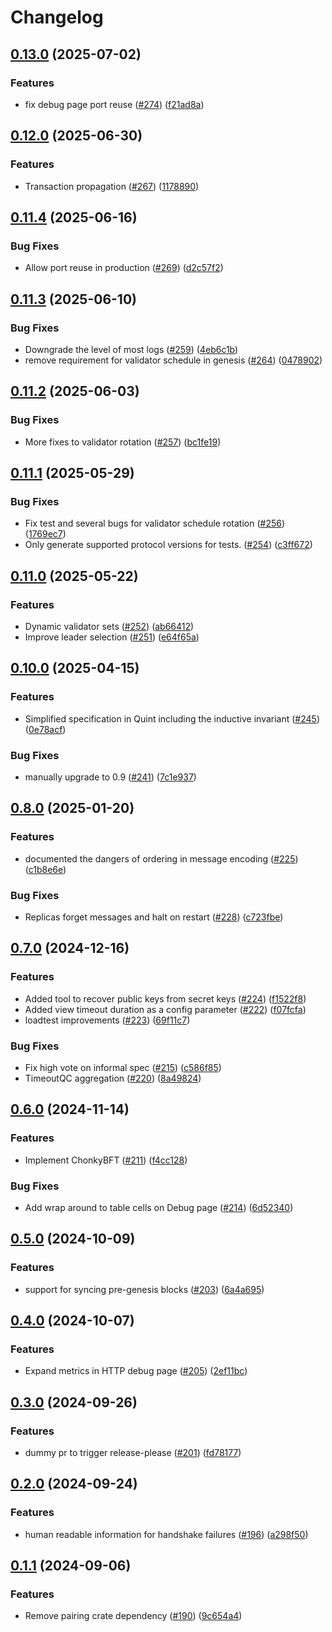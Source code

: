 # Changelog

## [0.13.0](https://github.com/matter-labs/era-consensus/compare/v0.12.0...v0.13.0) (2025-07-02)


### Features

* fix debug page port reuse ([#274](https://github.com/matter-labs/era-consensus/issues/274)) ([f21ad8a](https://github.com/matter-labs/era-consensus/commit/f21ad8a4a34a9ea63b610511363d3b00e0fe6c51))

## [0.12.0](https://github.com/matter-labs/era-consensus/compare/v0.11.4...v0.12.0) (2025-06-30)


### Features

* Transaction propagation ([#267](https://github.com/matter-labs/era-consensus/issues/267)) ([1178890](https://github.com/matter-labs/era-consensus/commit/117889039a8d2245f9beb472391019c90d93f239))

## [0.11.4](https://github.com/matter-labs/era-consensus/compare/v0.11.3...v0.11.4) (2025-06-16)


### Bug Fixes

* Allow port reuse in production ([#269](https://github.com/matter-labs/era-consensus/issues/269)) ([d2c57f2](https://github.com/matter-labs/era-consensus/commit/d2c57f288a41a5f3e6e2348de5e94f44e39c11cb))

## [0.11.3](https://github.com/matter-labs/era-consensus/compare/v0.11.2...v0.11.3) (2025-06-10)


### Bug Fixes

* Downgrade the level of most logs ([#259](https://github.com/matter-labs/era-consensus/issues/259)) ([4eb6c1b](https://github.com/matter-labs/era-consensus/commit/4eb6c1b9a4ff8d0dcfa6d21afbee14e969623a16))
* remove requirement for validator schedule in genesis ([#264](https://github.com/matter-labs/era-consensus/issues/264)) ([0478902](https://github.com/matter-labs/era-consensus/commit/0478902be58802f9dd9e5b3803316f2540fc2819))

## [0.11.2](https://github.com/matter-labs/era-consensus/compare/v0.11.1...v0.11.2) (2025-06-03)


### Bug Fixes

* More fixes to validator rotation ([#257](https://github.com/matter-labs/era-consensus/issues/257)) ([bc1fe19](https://github.com/matter-labs/era-consensus/commit/bc1fe195c7472bc407319da9d72f080fc33e3d9e))

## [0.11.1](https://github.com/matter-labs/era-consensus/compare/v0.11.0...v0.11.1) (2025-05-29)


### Bug Fixes

* Fix test and several bugs for validator schedule rotation ([#256](https://github.com/matter-labs/era-consensus/issues/256)) ([1769ec7](https://github.com/matter-labs/era-consensus/commit/1769ec71c5171c68a95261b54129edd76e6885f3))
* Only generate supported protocol versions for tests. ([#254](https://github.com/matter-labs/era-consensus/issues/254)) ([c3ff672](https://github.com/matter-labs/era-consensus/commit/c3ff6729c8eec6adc2aefcf335b2bd8e1fb4c359))

## [0.11.0](https://github.com/matter-labs/era-consensus/compare/v0.10.0...v0.11.0) (2025-05-22)


### Features

* Dynamic validator sets ([#252](https://github.com/matter-labs/era-consensus/issues/252)) ([ab66412](https://github.com/matter-labs/era-consensus/commit/ab66412360b45292c3fa9821dcd3c2523d696a57))
* Improve leader selection ([#251](https://github.com/matter-labs/era-consensus/issues/251)) ([e64f65a](https://github.com/matter-labs/era-consensus/commit/e64f65a53184efda52fcb181b703e2a9878411bf))

## [0.10.0](https://github.com/matter-labs/era-consensus/compare/v0.9.0...v0.10.0) (2025-04-15)


### Features

* Simplified specification in Quint including the inductive invariant ([#245](https://github.com/matter-labs/era-consensus/issues/245)) ([0e78acf](https://github.com/matter-labs/era-consensus/commit/0e78acfb7054776f244ba2de9b26f2c6c41fad01))


### Bug Fixes

* manually upgrade to 0.9 ([#241](https://github.com/matter-labs/era-consensus/issues/241)) ([7c1e937](https://github.com/matter-labs/era-consensus/commit/7c1e937b1958726ba120c94973308d6ad0795ebe))

## [0.8.0](https://github.com/matter-labs/era-consensus/compare/v0.7.0...v0.8.0) (2025-01-20)


### Features

* documented the dangers of ordering in message encoding ([#225](https://github.com/matter-labs/era-consensus/issues/225)) ([c1b8e6e](https://github.com/matter-labs/era-consensus/commit/c1b8e6e021c5b958b047ac1478a337a6efe9e8cd))


### Bug Fixes

* Replicas forget messages and halt on restart ([#228](https://github.com/matter-labs/era-consensus/issues/228)) ([c723fbe](https://github.com/matter-labs/era-consensus/commit/c723fbe2453a52bab8fba9c202a404e5fc4fb532))

## [0.7.0](https://github.com/matter-labs/era-consensus/compare/v0.6.0...v0.7.0) (2024-12-16)


### Features

* Added tool to recover public keys from secret keys ([#224](https://github.com/matter-labs/era-consensus/issues/224)) ([f1522f8](https://github.com/matter-labs/era-consensus/commit/f1522f8b23ef1a5450e626d187accac6bc637eb1))
* Added view timeout duration as a config parameter ([#222](https://github.com/matter-labs/era-consensus/issues/222)) ([f07fcfa](https://github.com/matter-labs/era-consensus/commit/f07fcfa67e298d53ddeb801ce20c3ea2571e92da))
* loadtest improvements ([#223](https://github.com/matter-labs/era-consensus/issues/223)) ([69f11c7](https://github.com/matter-labs/era-consensus/commit/69f11c7396e4980c3db7999fb8dbb6bc7cff1fe5))


### Bug Fixes

* Fix high vote on informal spec ([#215](https://github.com/matter-labs/era-consensus/issues/215)) ([c586f85](https://github.com/matter-labs/era-consensus/commit/c586f850674517975e2c97b9e2a61f6eca25bdf9))
* TimeoutQC aggregation ([#220](https://github.com/matter-labs/era-consensus/issues/220)) ([8a49824](https://github.com/matter-labs/era-consensus/commit/8a498246b2c2d88d63e51049bb3acd20a8166479))

## [0.6.0](https://github.com/matter-labs/era-consensus/compare/v0.5.0...v0.6.0) (2024-11-14)


### Features

* Implement ChonkyBFT ([#211](https://github.com/matter-labs/era-consensus/issues/211)) ([f4cc128](https://github.com/matter-labs/era-consensus/commit/f4cc128114027188e34a355e20f084777041480d))


### Bug Fixes

* Add wrap around to table cells on Debug page ([#214](https://github.com/matter-labs/era-consensus/issues/214)) ([6d52340](https://github.com/matter-labs/era-consensus/commit/6d523401b73a431a24f565dadf0471611c0c220b))

## [0.5.0](https://github.com/matter-labs/era-consensus/compare/v0.4.0...v0.5.0) (2024-10-09)


### Features

* support for syncing pre-genesis blocks ([#203](https://github.com/matter-labs/era-consensus/issues/203)) ([6a4a695](https://github.com/matter-labs/era-consensus/commit/6a4a69511b5c0611603eb881e9e3f443e69949bc))

## [0.4.0](https://github.com/matter-labs/era-consensus/compare/v0.3.0...v0.4.0) (2024-10-07)


### Features

* Expand metrics in HTTP debug page ([#205](https://github.com/matter-labs/era-consensus/issues/205)) ([2ef11bc](https://github.com/matter-labs/era-consensus/commit/2ef11bc0bc0ef9b332c4a4c2715c523143e844bd))

## [0.3.0](https://github.com/matter-labs/era-consensus/compare/v0.2.0...v0.3.0) (2024-09-26)


### Features

* dummy pr to trigger release-please ([#201](https://github.com/matter-labs/era-consensus/issues/201)) ([fd78177](https://github.com/matter-labs/era-consensus/commit/fd781776efb8d68b6a4c16380f7ce154ad321141))

## [0.2.0](https://github.com/matter-labs/era-consensus/compare/v0.1.1...v0.2.0) (2024-09-24)


### Features

* human readable information for handshake failures ([#196](https://github.com/matter-labs/era-consensus/issues/196)) ([a298f50](https://github.com/matter-labs/era-consensus/commit/a298f504ac7f5c89e9dbc201721a89b1eeaa7663))

## [0.1.1](https://github.com/matter-labs/era-consensus/compare/v0.1.0...v0.1.1) (2024-09-06)


### Features

* Remove pairing crate dependency ([#190](https://github.com/matter-labs/era-consensus/issues/190)) ([9c654a4](https://github.com/matter-labs/era-consensus/commit/9c654a4333b7864fd704e941b5eafefec5e830cf))
